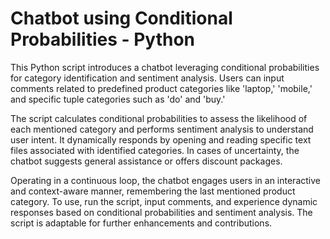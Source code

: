 # Chatbot using Conditional Probabilities - Python

This Python script introduces a chatbot leveraging conditional probabilities for category identification and sentiment analysis. Users can input comments related to predefined product categories like 'laptop,' 'mobile,' and specific tuple categories such as 'do' and 'buy.'

The script calculates conditional probabilities to assess the likelihood of each mentioned category and performs sentiment analysis to understand user intent. It dynamically responds by opening and reading specific text files associated with identified categories. In cases of uncertainty, the chatbot suggests general assistance or offers discount packages.

Operating in a continuous loop, the chatbot engages users in an interactive and context-aware manner, remembering the last mentioned product category. To use, run the script, input comments, and experience dynamic responses based on conditional probabilities and sentiment analysis. The script is adaptable for further enhancements and contributions.
